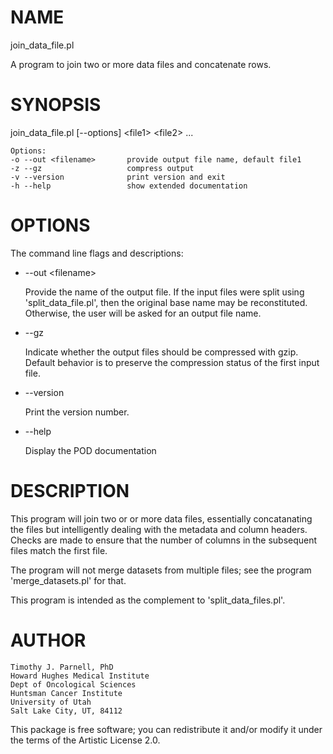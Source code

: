 # NAME

join\_data\_file.pl

A program to join two or more data files and concatenate rows.

# SYNOPSIS

join\_data\_file.pl \[--options\] &lt;file1> &lt;file2> ...

    Options:
    -o --out <filename>       provide output file name, default file1
    -z --gz                   compress output
    -v --version              print version and exit
    -h --help                 show extended documentation

# OPTIONS

The command line flags and descriptions:

- --out &lt;filename>

    Provide the name of the output file. If the input files were 
    split using 'split\_data\_file.pl', then the original base name 
    may be reconstituted. Otherwise, the user will be asked for 
    an output file name.

- --gz

    Indicate whether the output files should be compressed 
    with gzip. Default behavior is to preserve the compression 
    status of the first input file.

- --version

    Print the version number.

- --help

    Display the POD documentation

# DESCRIPTION

This program will join two or or more data files, essentially concatanating
the files but intelligently dealing with the metadata and column headers. 
Checks are made to ensure that the number of columns in the subsequent files 
match the first file.

The program will not merge datasets from multiple files; see 
the program 'merge\_datasets.pl' for that.

This program is intended as the complement to 'split\_data\_files.pl'.

# AUTHOR

    Timothy J. Parnell, PhD
    Howard Hughes Medical Institute
    Dept of Oncological Sciences
    Huntsman Cancer Institute
    University of Utah
    Salt Lake City, UT, 84112

This package is free software; you can redistribute it and/or modify
it under the terms of the Artistic License 2.0.  
